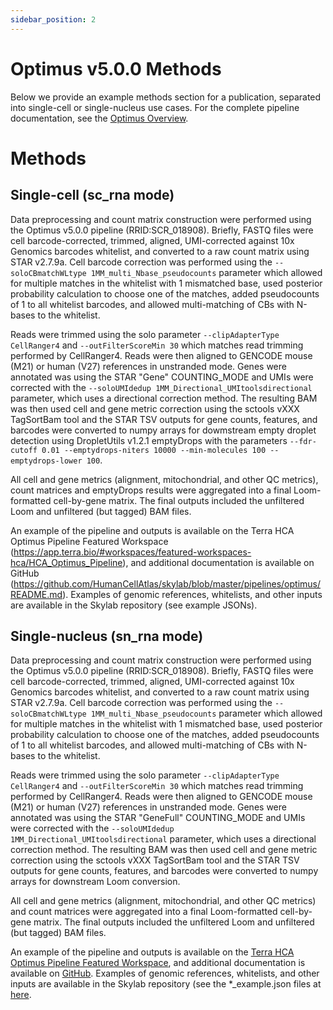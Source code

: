```yaml
---
sidebar_position: 2
---
```


# Optimus v5.0.0 Methods

Below we provide an example methods section for a publication, separated into single-cell or single-nucleus use cases. For the complete pipeline documentation, see the [Optimus Overview](./README.md).

# Methods

## Single-cell (sc_rna mode)
Data preprocessing and count matrix construction were performed using the Optimus v5.0.0 pipeline (RRID:SCR_018908). Briefly, FASTQ files were cell barcode-corrected, trimmed, aligned, UMI-corrected against 10x Genomics barcodes whitelist, and converted to a raw count matrix using STAR v2.7.9a. Cell barcode correction was performed using the  `--soloCBmatchWLtype 1MM_multi_Nbase_pseudocounts` parameter which allowed for multiple matches in the whitelist with 1 mismatched base, used posterior probability calculation to choose one of the matches, added pseudocounts of 1 to all whitelist barcodes, and allowed multi-matching of CBs with N-bases to the whitelist.  

Reads were trimmed using the solo parameter `--clipAdapterType CellRanger4` and  `--outFilterScoreMin 30` which matches read trimming performed by CellRanger4. Reads were then aligned to GENCODE mouse (M21) or human (V27) references in unstranded mode. Genes were annotated was using the STAR "Gene" COUNTING_MODE and UMIs were corrected with the `--soloUMIdedup 1MM_Directional_UMItoolsdirectional` parameter, which uses a directional correction method. The resulting BAM was then used cell and gene metric correction using the sctools vXXX TagSortBam tool and the STAR TSV outputs for gene counts, features, and barcodes were  converted to numpy arrays for dowmstream empty droplet detection using DropletUtils v1.2.1 emptyDrops with the parameters
```--fdr-cutoff 0.01 --emptydrops-niters 10000 --min-molecules 100 --emptydrops-lower 100```.


All cell and gene metrics (alignment, mitochondrial, and other QC metrics), count matrices and emptyDrops results were aggregated into a final Loom-formatted cell-by-gene matrix. The final outputs included the unfiltered Loom and unfiltered (but tagged) BAM files.

An example of the pipeline and outputs is available on the Terra HCA Optimus Pipeline Featured Workspace (https://app.terra.bio/#workspaces/featured-workspaces-hca/HCA_Optimus_Pipeline), and additional documentation is available on GitHub (https://github.com/HumanCellAtlas/skylab/blob/master/pipelines/optimus/README.md). Examples of genomic references, whitelists, and other inputs are available in the Skylab repository (see example JSONs).

## Single-nucleus (sn_rna mode)

Data preprocessing and count matrix construction were performed using the Optimus v5.0.0 pipeline (RRID:SCR_018908). Briefly, FASTQ files were cell barcode-corrected, trimmed, aligned, UMI-corrected against 10x Genomics barcodes whitelist, and converted to a raw count matrix using STAR v2.7.9a. Cell barcode correction was performed using the  `--soloCBmatchWLtype 1MM_multi_Nbase_pseudocounts` parameter which allowed for multiple matches in the whitelist with 1 mismatched base, used posterior probability calculation to choose one of the matches, added pseudocounts of 1 to all whitelist barcodes, and allowed multi-matching of CBs with N-bases to the whitelist.  

Reads were trimmed using the solo parameter `--clipAdapterType CellRanger4` and  `--outFilterScoreMin 30` which matches read trimming performed by CellRanger4. Reads were then aligned to GENCODE mouse (M21) or human (V27) references in unstranded mode. Genes were annotated was using the STAR "GeneFull" COUNTING_MODE and UMIs were corrected with the `--soloUMIdedup 1MM_Directional_UMItoolsdirectional` parameter, which uses a directional correction method. The resulting BAM was then used cell and gene metric correction using the sctools vXXX TagSortBam tool and the STAR TSV outputs for gene counts, features, and barcodes were  converted to numpy arrays for downstream Loom conversion. 

All cell and gene metrics (alignment, mitochondrial, and other QC metrics) and count matrices were  aggregated into a final Loom-formatted cell-by-gene matrix. The final outputs included the unfiltered Loom and unfiltered (but tagged) BAM files.

An example of the pipeline and outputs is available on the [Terra HCA Optimus Pipeline Featured Workspace](https://app.terra.bio/#workspaces/featured-workspaces-hca/HCA_Optimus_Pipeline), and additional documentation is available on [GitHub](https://github.com/HumanCellAtlas/skylab/blob/master/pipelines/optimus/README.md). Examples of genomic references, whitelists, and other inputs are available in the Skylab repository (see the *_example.json files at [here](https://github.com/HumanCellAtlas/skylab/tree/master/pipelines/optimus).
